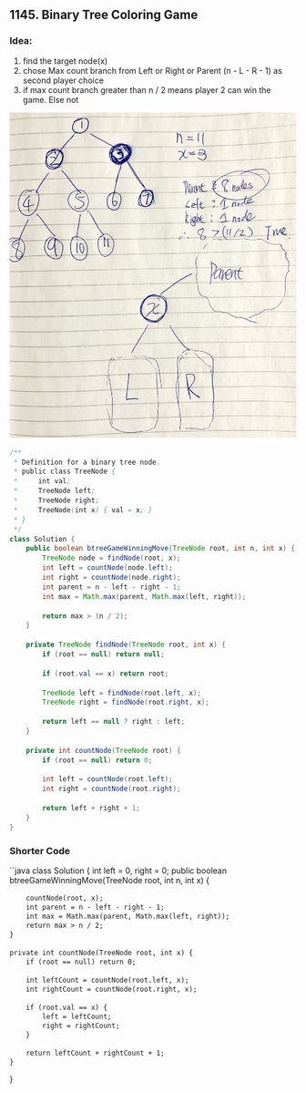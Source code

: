 ## 1145. Binary Tree Coloring Game


### Idea: ###
1) find the target node(x) 
2) chose Max count branch from Left or Right or Parent (n - L - R - 1) as second player choice
3) if max count branch greater than n / 2 means player 2 can win the game. Else not

![](https://github.com/junj0619/CodeLab/blob/master/src/CS1802/Images/1145.%20Binary%20Tree%20Coloring%20Game.JPG)

```java
/**
 * Definition for a binary tree node.
 * public class TreeNode {
 *     int val;
 *     TreeNode left;
 *     TreeNode right;
 *     TreeNode(int x) { val = x; }
 * }
 */
class Solution {
    public boolean btreeGameWinningMove(TreeNode root, int n, int x) {
        TreeNode node = findNode(root, x);
        int left = countNode(node.left);
        int right = countNode(node.right);
        int parent = n - left - right - 1;
        int max = Math.max(parent, Math.max(left, right));
        
        return max > (n / 2); 
    }
    
    private TreeNode findNode(TreeNode root, int x) {
        if (root == null) return null;
        
        if (root.val == x) return root;
        
        TreeNode left = findNode(root.left, x);
        TreeNode right = findNode(root.right, x);
        
        return left == null ? right : left;
    }
    
    private int countNode(TreeNode root) {
        if (root == null) return 0;
        
        int left = countNode(root.left);
        int right = countNode(root.right);
        
        return left + right + 1;                        
    }
}

```

### Shorter Code

``java
class Solution {
    int left = 0, right = 0;
    public boolean btreeGameWinningMove(TreeNode root, int n, int x) {
        
        countNode(root, x);        
        int parent = n - left - right - 1;
        int max = Math.max(parent, Math.max(left, right));        
        return max > n / 2; 
    }
            
    private int countNode(TreeNode root, int x) {
        if (root == null) return 0;
                
        int leftCount = countNode(root.left, x);
        int rightCount = countNode(root.right, x);
        
        if (root.val == x) {
            left = leftCount;
            right = rightCount;
        }
        
        return leftCount + rightCount + 1;                        
    }
}
```

